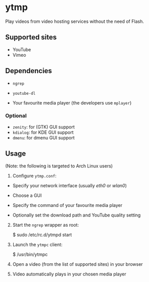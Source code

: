 ytmp
====

Play videos from video hosting services without the need of Flash.

Supported sites
---------------

* YouTube
* Vimeo

Dependencies
------------

* `ngrep`
* `youtube-dl`

* Your favourite media player (the developers use `mplayer`)

### Optional

* `zenity`: for (GTK) GUI support
* `kdialog`: for KDE GUI support
* `dmenu`: for dmenu GUI support

Usage
-----

(Note: the following is targeted to Arch Linux users)

1. Configure `ytmp.conf`:

* Specify your network interface (usually *eth0* or *wlan0*)
* Choose a GUI
* Specify the command of your favourite media player

* Optionally set the download path and YouTube quality setting

2. Start the `ngrep` wrapper as root:

    $ sudo /etc/rc.d/ytmpd start

3. Launch the `ytmpc` client:

    $ /usr/bin/ytmpc

4. Open a video (from the list of supported sites) in your browser

5. Video automatically plays in your chosen media player

